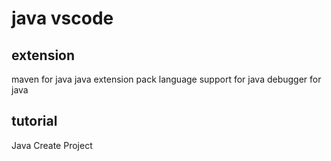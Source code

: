 # java vscode

## extension
maven for java
java extension pack
language support for java
debugger for java
## tutorial


Java Create Project